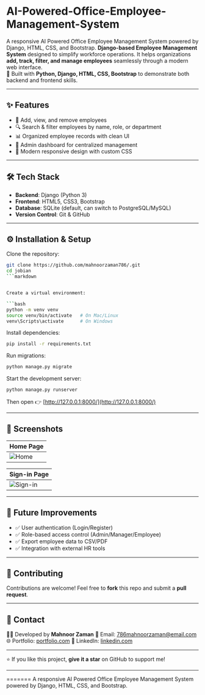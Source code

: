 # AI-Powered-Office-Employee-Management-System


A responsive AI Powered Office Employee Management System powered by Django, HTML, CSS, and Bootstrap.
**Django-based Employee Management System** designed to simplify workforce operations. It helps organizations **add, track, filter, and manage employees** seamlessly through a modern web interface.  
🚀 Built with **Python, Django, HTML, CSS, Bootstrap** to demonstrate both backend and frontend skills.

---

## ✨ Features

- 👤 Add, view, and remove employees  
- 🔍 Search & filter employees by name, role, or department  
- 📊 Organized employee records with clean UI  
- 🏢 Admin dashboard for centralized management  
- 🎨 Modern responsive design with custom CSS  

---

## 🛠️ Tech Stack

- **Backend**: Django (Python 3)  
- **Frontend**: HTML5, CSS3, Bootstrap  
- **Database**: SQLite (default, can switch to PostgreSQL/MySQL)  
- **Version Control**: Git & GitHub  

---

## ⚙️ Installation & Setup

Clone the repository:

```bash
git clone https://github.com/mahnoorzaman786/.git
cd jobian
```markdown


Create a virtual environment:

```bash
python -m venv venv
source venv/bin/activate   # On Mac/Linux
venv\Scripts\activate      # On Windows
```

Install dependencies:

```bash
pip install -r requirements.txt
```

Run migrations:

```bash
python manage.py migrate
```

Start the development server:

```bash
python manage.py runserver
```

Then open 👉 [http://127.0.0.1:8000/](http://127.0.0.1:8000/)

---

## 📸 Screenshots

|  Home Page                      |
| -----------------------------  |
| ![Home](home.png)  |


|  Sign-in Page                       |
| ---------------------------------- |
 | ![Sign-in](signin.png) |
---

## 🔮 Future Improvements

* ✅ User authentication (Login/Register)
* ✅ Role-based access control (Admin/Manager/Employee)
* ✅ Export employee data to CSV/PDF
* ✅ Integration with external HR tools

---

## 🤝 Contributing

Contributions are welcome! Feel free to **fork** this repo and submit a **pull request**.

---

## 📧 Contact

👨‍💻 Developed by **Mahnoor Zaman**
📩 Email: [786mahnoorzaman@email.com](mailto:yourname@email.com)
🌐 Portfolio: [portfolio.com](https://yourportfolio.com)
💼 LinkedIn: [linkedin.com](https://linkedin.com/in/yourprofile)

---

⭐ If you like this project, **give it a star** on GitHub to support me!


---
=======
 A responsive AI Powered Office Employee Management System powered by Django, HTML, CSS, and Bootstrap.

